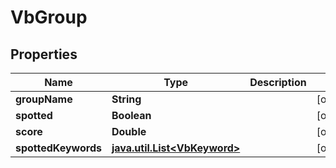 
# VbGroup

## Properties
Name | Type | Description | Notes
------------ | ------------- | ------------- | -------------
**groupName** | **String** |  |  [optional]
**spotted** | **Boolean** |  |  [optional]
**score** | **Double** |  |  [optional]
**spottedKeywords** | [**java.util.List&lt;VbKeyword&gt;**](VbKeyword.md) |  |  [optional]



